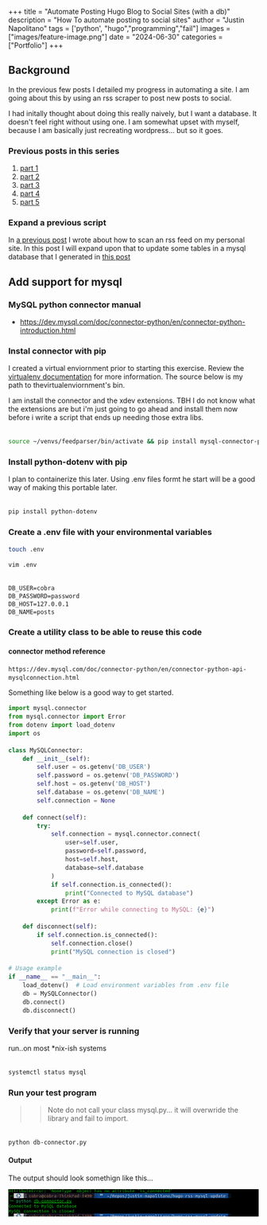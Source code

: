 +++
title =  "Automate Posting Hugo Blog to Social Sites (with a db)"
description = "How To automate posting to social sites"
author = "Justin Napolitano"
tags = ['python', "hugo","programming","fail"]
images = ["images/feature-image.png"]
date = "2024-06-30"
categories = ["Portfolio"]
+++


## Background

In the previous few posts I detailed my progress in automating a site.  I am going about this by using an rss scraper to post new posts to social. 

I had initally thought about doing this really naively, but I want a database. It doesn't feel right without using one. I am somewhat upset with myself, because I am basically just recreating wordpress... but so it goes. 

### Previous posts in this series

1. [part 1](https://jnapolitano.com/en/posts/hugo-social-publisher/)
2. [part 2](https://jnapolitano.com/en/posts/python-rss-reader/)
3. [part 3](https://jnapolitano.com/en/posts/mysql-install-buntu/)
4. [part 4](https://jnapolitano.com/en/posts/mysql-config/)
5. [part 5](https://jnapolitano.com/en/posts/hugo-rss-setup/)

### Expand a previous script

In [a previous post](https://jnapolitano.com/en/posts/python-rss-reader/) I wrote about how to scan an rss feed on my personal site. In this post I will expand upon that to update some tables in a mysql database that I generated in [this post](https://jnapolitano.com/en/posts/mysql-config/)

## Add support for mysql 

### MySQL python connector manual 

* https://dev.mysql.com/doc/connector-python/en/connector-python-introduction.html


### Instal connector with pip

I created a virtual enviornment prior to starting this exercise. Review the [virtualenv documentation](https://virtualenv.pypa.io/en/latest/) for more information.  The source below is my path to thevirtualenviornment's bin.  

I am install the connector and the xdev extensions. TBH I do not know what the extensions are but i'm just going to go ahead and install them now before i write a script that ends up needing those extra libs. 

```bash

source ~/venvs/feedparser/bin/activate && pip install mysql-connector-python && pip install mysqlx-connector-python

```

### Install python-dotenv with pip

I plan to containerize this later. Using .env files formt he start will be a good way of making this portable later.  

```bash 

pip install python-dotenv

```

### Create a .env file with your environmental variables

```bash 
touch .env
```

```bash
vim .env
```

```vim

DB_USER=cobra 
DB_PASSWORD=password
DB_HOST=127.0.0.1
DB_NAME=posts

```

### Create a utility class to be able to reuse this code

#### connector method reference

```https://dev.mysql.com/doc/connector-python/en/connector-python-api-mysqlconnection.html```

Something like below is a good way to get started. 

```python
import mysql.connector
from mysql.connector import Error
from dotenv import load_dotenv
import os

class MySQLConnector:
    def __init__(self):
        self.user = os.getenv('DB_USER')
        self.password = os.getenv('DB_PASSWORD')
        self.host = os.getenv('DB_HOST')
        self.database = os.getenv('DB_NAME')
        self.connection = None

    def connect(self):
        try:
            self.connection = mysql.connector.connect(
                user=self.user,
                password=self.password,
                host=self.host,
                database=self.database
            )
            if self.connection.is_connected():
                print("Connected to MySQL database")
        except Error as e:
            print(f"Error while connecting to MySQL: {e}")

    def disconnect(self):
        if self.connection.is_connected():
            self.connection.close()
            print("MySQL connection is closed")

# Usage example
if __name__ == "__main__":
    load_dotenv()  # Load environment variables from .env file
    db = MySQLConnector()
    db.connect()
    db.disconnect()

```

### Verify that your server is running 

run..on most *nix-ish systems


```bash

systemctl status mysql

```

### Run your test program

>> Note do not call your class mysql.py... it will overwride the library and fail to import. 

```bash

python db-connector.py

```

#### Output

The output should look somethign like this...

![successful-test](./images/test-output.png)

